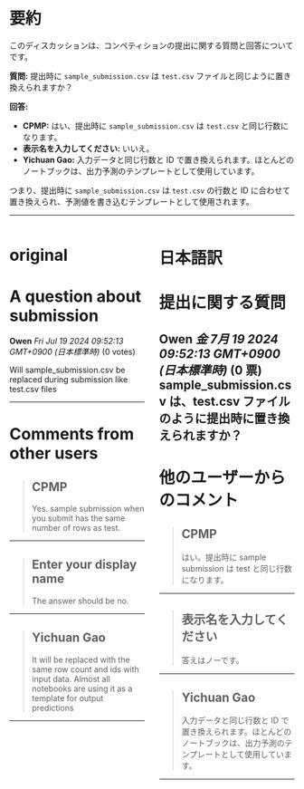 # 要約 
このディスカッションは、コンペティションの提出に関する質問と回答についてです。

**質問:** 提出時に `sample_submission.csv` は `test.csv` ファイルと同じように置き換えられますか？

**回答:** 

* **CPMP:** はい、提出時に `sample_submission.csv` は `test.csv` と同じ行数になります。
* **表示名を入力してください:** いいえ。
* **Yichuan Gao:** 入力データと同じ行数と ID で置き換えられます。ほとんどのノートブックは、出力予測のテンプレートとして使用しています。

つまり、提出時に `sample_submission.csv` は `test.csv` の行数と ID に合わせて置き換えられ、予測値を書き込むテンプレートとして使用されます。


---


<style>
.column-left{
  float: left;
  width: 47.5%;
  text-align: left;
}
.column-right{
  float: right;
  width: 47.5%;
  text-align: left;
}
.column-one{
  float: left;
  width: 100%;
  text-align: left;
}
</style>


<div class="column-left">

# original

# A question about submission

**Owen** *Fri Jul 19 2024 09:52:13 GMT+0900 (日本標準時)* (0 votes)

Will sample_submission.csv be replaced during submission like test.csv files



---

 # Comments from other users

> ## CPMP
> 
> Yes. sample submission when you submit has the same number of rows as test.
> 
> 
> 


---

> ## Enter your display name
> 
> The answer should be no.
> 
> 
> 


---

> ## Yichuan Gao
> 
> It will be replaced with the same row count and ids with input data. Almost all notebooks are using it as a template for output predictions 
> 
> 
> 


---



</div>
<div class="column-right">

# 日本語訳

# 提出に関する質問

**Owen** *金 7月 19 2024 09:52:13 GMT+0900 (日本標準時)* (0 票)
sample_submission.csv は、test.csv ファイルのように提出時に置き換えられますか？
---
# 他のユーザーからのコメント
> ## CPMP
> 
> はい。提出時に sample submission は test と同じ行数になります。
> 
> 
> 
---
> ## 表示名を入力してください
> 
> 答えはノーです。
> 
> 
> 
---
> ## Yichuan Gao
> 
> 入力データと同じ行数と ID で置き換えられます。ほとんどのノートブックは、出力予測のテンプレートとして使用しています。
> 
> 
> 
--- 



</div>